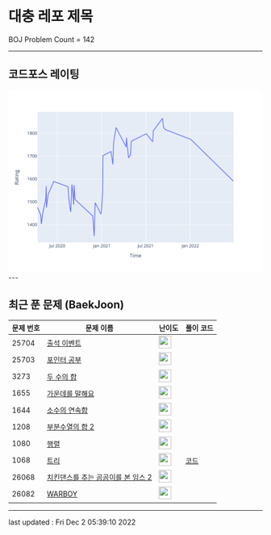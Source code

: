 # 대충 레포 제목

BOJ Problem Count = 142

---

## 코드포스 레이팅
[![Rating Graph](./cfStats.svg)](https://github.com/ingyu1008/Algorithm-Problem-Solving/blob/master/cfStats.html)---

## 최근 푼 문제 (BaekJoon)
| 문제 번호 | 문제 이름 | 난이도 | 풀이 코드 |
| --- | --- | --- | --- |
| 25704 | [출석 이벤트](https://www.acmicpc.net/problem/25704) | <img height="25px" width="25px=" src="https://static.solved.ac/tier_small/2.svg"/> |  |
| 25703 | [포인터 공부](https://www.acmicpc.net/problem/25703) | <img height="25px" width="25px=" src="https://static.solved.ac/tier_small/2.svg"/> |  |
| 3273 | [두 수의 합](https://www.acmicpc.net/problem/3273) | <img height="25px" width="25px=" src="https://static.solved.ac/tier_small/8.svg"/> |  |
| 1655 | [가운데를 말해요](https://www.acmicpc.net/problem/1655) | <img height="25px" width="25px=" src="https://static.solved.ac/tier_small/14.svg"/> |  |
| 1644 | [소수의 연속합](https://www.acmicpc.net/problem/1644) | <img height="25px" width="25px=" src="https://static.solved.ac/tier_small/13.svg"/> |  |
| 1208 | [부분수열의 합 2](https://www.acmicpc.net/problem/1208) | <img height="25px" width="25px=" src="https://static.solved.ac/tier_small/15.svg"/> |  |
| 1080 | [행렬](https://www.acmicpc.net/problem/1080) | <img height="25px" width="25px=" src="https://static.solved.ac/tier_small/10.svg"/> |  |
| 1068 | [트리](https://www.acmicpc.net/problem/1068) | <img height="25px" width="25px=" src="https://static.solved.ac/tier_small/11.svg"/> | [코드](<https://github.com/ingyu1008/Algorithm-Problem-Solving/tree/master/Baekjoon%20Online%20Judge/트리/solution.cpp>) |
| 26068 | [치킨댄스를 추는 곰곰이를 본 임스 2](https://www.acmicpc.net/problem/26068) | <img height="25px" width="25px=" src="https://static.solved.ac/tier_small/2.svg"/> |  |
| 26082 | [WARBOY](https://www.acmicpc.net/problem/26082) | <img height="25px" width="25px=" src="https://static.solved.ac/tier_small/1.svg"/> |  |


---

last updated : Fri Dec  2 05:39:10 2022

